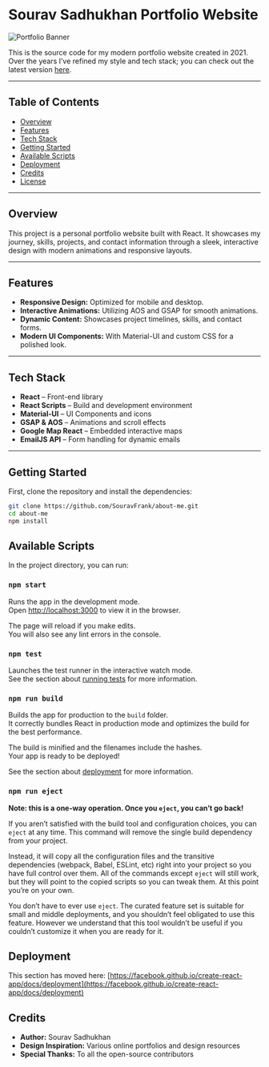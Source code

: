 # Sourav Sadhukhan Portfolio Website

![Portfolio Banner](https://via.placeholder.com/1200x300?text=Portfolio+Website)

This is the source code for my modern portfolio website created in 2021. Over the years I’ve refined my style and tech stack; you can check out the latest version [here](https://github.com/SouravFrank/about_me_v2).

---

## Table of Contents

- [Overview](#overview)
- [Features](#features)
- [Tech Stack](#tech-stack)
- [Getting Started](#getting-started)
- [Available Scripts](#available-scripts)
- [Deployment](#deployment)
- [Credits](#credits)
- [License](#license)

---

## Overview

This project is a personal portfolio website built with React. It showcases my journey, skills, projects, and contact information through a sleek, interactive design with modern animations and responsive layouts.

---

## Features

- **Responsive Design:** Optimized for mobile and desktop.
- **Interactive Animations:** Utilizing AOS and GSAP for smooth animations.
- **Dynamic Content:** Showcases project timelines, skills, and contact forms.
- **Modern UI Components:** With Material-UI and custom CSS for a polished look.

---

## Tech Stack

- **React** – Front-end library
- **React Scripts** – Build and development environment
- **Material-UI** – UI Components and icons
- **GSAP & AOS** – Animations and scroll effects
- **Google Map React** – Embedded interactive maps
- **EmailJS API** – Form handling for dynamic emails

---

## Getting Started

First, clone the repository and install the dependencies:

```sh
git clone https://github.com/SouravFrank/about-me.git
cd about-me
npm install
```

## Available Scripts

In the project directory, you can run:

### `npm start`

Runs the app in the development mode.\
Open [http://localhost:3000](http://localhost:3000) to view it in the browser.

The page will reload if you make edits.\
You will also see any lint errors in the console.

### `npm test`

Launches the test runner in the interactive watch mode.\
See the section about [running tests](https://facebook.github.io/create-react-app/docs/running-tests) for more information.

### `npm run build`

Builds the app for production to the `build` folder.\
It correctly bundles React in production mode and optimizes the build for the best performance.

The build is minified and the filenames include the hashes.\
Your app is ready to be deployed!

See the section about [deployment](https://facebook.github.io/create-react-app/docs/deployment) for more information.

### `npm run eject`

**Note: this is a one-way operation. Once you `eject`, you can’t go back!**

If you aren’t satisfied with the build tool and configuration choices, you can `eject` at any time. This command will remove the single build dependency from your project.

Instead, it will copy all the configuration files and the transitive dependencies (webpack, Babel, ESLint, etc) right into your project so you have full control over them. All of the commands except `eject` will still work, but they will point to the copied scripts so you can tweak them. At this point you’re on your own.

You don’t have to ever use `eject`. The curated feature set is suitable for small and middle deployments, and you shouldn’t feel obligated to use this feature. However we understand that this tool wouldn’t be useful if you couldn’t customize it when you are ready for it.

## Deployment

This section has moved here: [https://facebook.github.io/create-react-app/docs/deployment](https://facebook.github.io/create-react-app/docs/deployment)

## Credits

- **Author:** Sourav Sadhukhan
- **Design Inspiration:** Various online portfolios and design resources
- **Special Thanks:** To all the open-source contributors
